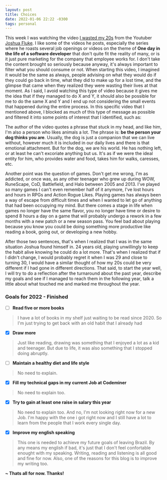 ```yaml
---
layout: post
title: Choices
date: 2022-01-06 22:22 -0300
tags: personal
---
```


This week I was watching the video [I wasted my 20s](https://www.youtube.com/watch?v=3VCxkMvKUnA) from the Youtuber [Joshua Fluke](https://www.youtube.com/user/Tychos1). I like some of the videos he posts, especially the series where he roasts several job openings or videos on the theme of **One day in the life of a software developer** that don't quite fit the reality of many, or is it just pure marketing for the company that employee works for. I don't take the content brought so seriously because anyway, it's always important to filter what you should consume or not. When starting this video, I imagined it would be the same as always, people advising on what they would do if they could go back in time, what they did to make up for a lost time, and the glimpse that came when they realized they were wasting their lives at that moment. As I said, I avoid watching this type of video because it gives me the idea that if they managed to do X and Y, it should also be possible for me to do the same X and Y and I end up not considering the small events that happened during the entire process. In this specific video that I mentioned above, I blocked as much of this type of message as possible and filtered it into some points of interest that I identified, such as:

The author of the video quotes a phrase that stuck in my head, and like him, I'm also a person who likes animals a lot. The phrase is: **be the person your dog thinks you are**. Usually, the dog is just a companion that we can live without, however much it is included in our daily lives and there is that emotional attachment. But for the dog, we are his world. He has nothing left, or at least he can't excoriate anything but us. It's as if we were the ideal entity for him, who provides water and food, takes him for walks, caresses, etc.

Another point was the question of games. Don't get me wrong, I'm as addicted, or once was, as any other teenager who grew up during WOW, RuneScape, CoD, Battlefield, and Halo between 2005 and 2013. I've played so many games I can't even remember half of it anymore, I've lost hours and hours in RPGs and Action Rogue Likes. Playing games has always been a way of escape from difficult times and when I wanted to let go of anything that had been occupying my mind. But there comes a stage in life when games no longer have the same flavor, you no longer have time or desire to spend 8 hours a day on a game that will probably undergo a rework in a few months with a new patch or a new season pass. You feel bad about playing because you know you could be doing something more productive like reading a book, going out, or developing a new hobby.

After those two sentences, that's when I realized that I was in the same situation Joshua found himself in. 24 years old, playing unwillingly to keep the habit alive knowing he could do a lot more. That's when I realized that if I didn't change, I would probably regret it when I was 29 and close to turning 30, I would have a similar thought of how my 20s could be very different if I had gone in different directions. That said, to start the year well, I will try to do a reflection after the turnaround about the past year, describe my goals and see if I managed to reach them in the following year, talk a little about what touched me and marked me throughout the year.

### Goals for 2022 - **Finished**

- [ ] **Read five or more books**
> I have a lot of books in my shelf just waiting to be read since 2020. So I'm just trying to get back with an old habit that I already had

- [X] **Draw more**
> Just like reading, drawing was something that I enjoyed a lot as a kid and teenager. But due to life, it was also something that I stopped doing abruptly.

- [ ] **Maintain a healthy diet and life style**
> No need to explain.

- [X] **Fill my technical gaps in my current Job at Codeminer**
> No need to explain too.

- [X] **Try to gain at least one raise in salary this year**
> No need to explain too. And no, I'm not looking right now for a new Job. I'm happy with the one i got right now and I still have a lot to learn from the people that I work every single day.

- [X] **Improve my english speaking**
> This one is needed to achieve my future goals of leaving Brazil. By any means my english if bad, it's just that I don't feel confortable enought with my speaking. Writing, reading and listening is all good and fine for now. Also, one of the reasons for this blog is to improve my writing too.

**~ Thats all for now. Thanks!**
